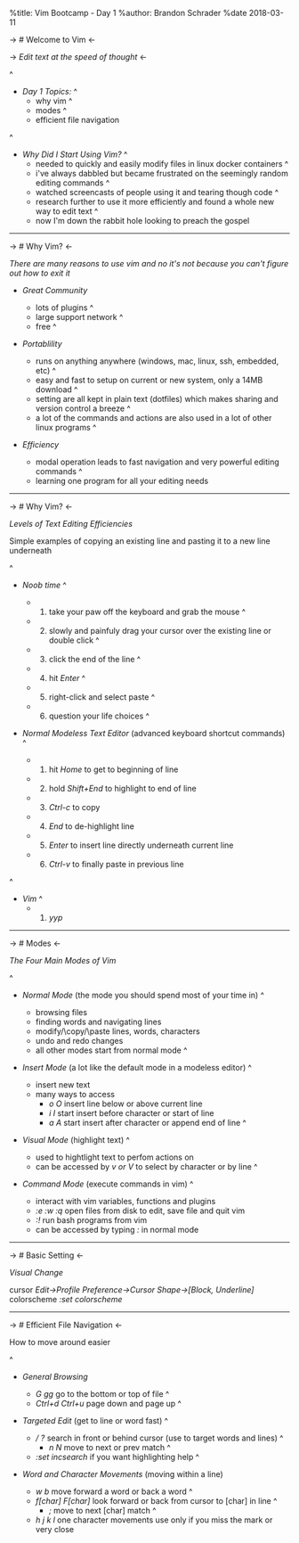 %title: Vim Bootcamp - Day 1
%author: Brandon Schrader
%date 2018-03-11

-> # Welcome to Vim <-

-> *Edit text at the speed of thought* <-

^
* _Day 1 Topics:_
    ^
    - why vim
    ^
    - modes
    ^
    - efficient file navigation

^
* _Why Did I Start Using Vim?_
    ^
    - needed to quickly and easily modify files in linux docker containers
    ^
    - i've always dabbled but became frustrated on the seemingly random editing commands
    ^
    - watched screencasts of people using it and tearing though code
    ^
    - research further to use it more efficiently and found a whole new way to edit text
    ^
    - now I'm down the rabbit hole looking to preach the gospel

---

-> # Why Vim? <-

*There are many reasons to use vim and no it's not because you can't figure out how to exit it*

* _Great Community_
    - lots of plugins
    ^
    - large support network
    ^
    - free
    ^

* _Portablility_
    - runs on anything anywhere (windows, mac, linux, ssh, embedded, etc)
    ^
    - easy and fast to setup on current or new system, only a 14MB download
    ^
    - setting are all kept in plain text (dotfiles) which makes sharing and version control a breeze
    ^
    - a lot of the commands and actions are also used in a lot of other linux programs
    ^

* _Efficiency_
    - modal operation leads to fast navigation and very powerful editing commands
    ^
    - learning one program for all your editing needs

---

-> # Why Vim? <-

*Levels of Text Editing Efficiencies*

Simple examples of copying an existing line and pasting it to a new line underneath

^
* _Noob time_
    ^
    - 1. take your paw off the keyboard and grab the mouse
    ^
    - 2. slowly and painfuly drag your cursor over the existing line or double click
    ^
    - 3. click the end of the line
    ^
    - 4. hit *Enter*
    ^
    - 5. right-click and select paste
    ^
    - 6. question your life choices
    ^

* _Normal Modeless Text Editor_ (advanced keyboard shortcut commands)
    ^
    - 1. hit *Home* to get to beginning of line
    - 2. hold *Shift+End* to highlight to end of line
    - 3. *Ctrl-c* to copy
    - 4. *End* to de-highlight line
    - 5. *Enter* to insert line directly underneath current line
    - 6. *Ctrl-v* to finally paste in previous line 

^
* _Vim_
    ^
    - 1. *yyp*

---

-> # Modes <-

*The Four Main Modes of Vim*

^
* _Normal Mode_ (the mode you should spend most of your time in)
    ^
    - browsing files
    - finding words and navigating lines
    - modify/\copy/\paste lines, words, characters
    - undo and redo changes
    - all other modes start from normal mode
^

* _Insert Mode_ (a lot like the default mode in a modeless editor)
    ^
    - insert new text
    - many ways to access
        - *o O* insert line below or above current line
        - *i I* start insert before character or start of line
        - *a A* start insert after character or append end of line
^

* _Visual Mode_ (highlight text)
    ^
    - used to hightlight text to perfom actions on
    - can be accessed by *v or V* to select by character or by line
^

* _Command Mode_ (execute commands in vim)
    ^
    - interact with vim variables, functions and plugins
    - *:e :w :q* open files from disk to edit, save file and quit vim
    - *:!* run bash programs from vim
    - can be accessed by typing *:* in normal mode

---

-> # Basic Setting <-

_Visual Change_

cursor          *Edit->Profile Preference->Cursor Shape->[Block, Underline]*
colorscheme     *:set colorscheme*

---

-> # Efficient File Navigation <-

How to move around easier

^
* _General Browsing_
    - *G gg* go to the bottom or top of file
    ^
    - *Ctrl+d Ctrl+u* page down and page up
    ^

* _Targeted Edit_ (get to line or word fast)
    ^
    - */ ?* search in front or behind cursor (use to target words and lines)
    ^
        - *n N* move to next or prev match
    ^
    - *:set incsearch* if you want highlighting help
    ^

* _Word and Character Movements_ (moving within a line)
    - *w b* move forward a word or back a word
    ^
    - *f[char] F[char]* look forward or back from cursor to [char] in line
    ^
        - *;* move to next [char] match
    ^
    - *h j k l*  one character movements use only if you miss the mark or very close
